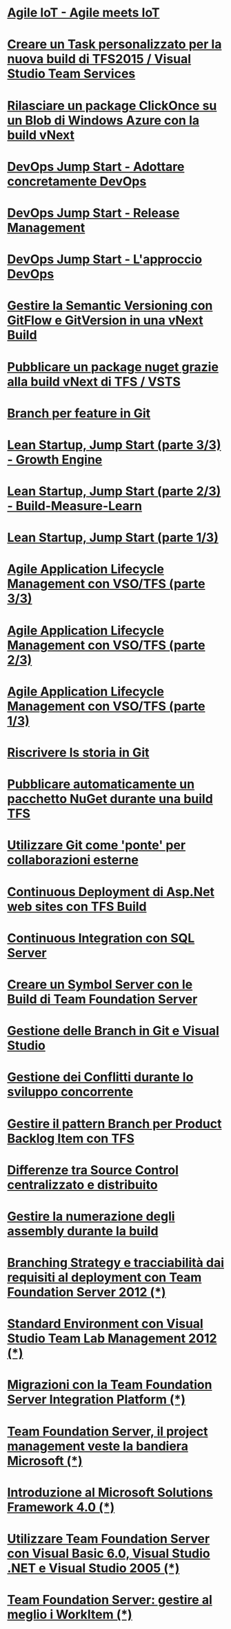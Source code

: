 ﻿# [Agile IoT - Agile meets IoT](AgileIOT.md)
# [Creare un Task personalizzato per la nuova build di TFS2015 / Visual Studio Team Services](CreareEstensioniPerBuild.md)
# [Rilasciare un package ClickOnce su un Blob di Windows Azure con la build vNext](DeployClickOnce.md)
# [DevOps Jump Start - Adottare concretamente DevOps](DevOps-Adopt.md)
# [DevOps Jump Start - Release Management](DevOps-Release.md)
# [DevOps Jump Start - L'approccio DevOps](DevOps-JumpStart.md)
# [Gestire la Semantic Versioning con GitFlow e GitVersion in una vNext Build](GitflowAndNugetPart2.md)
# [Pubblicare un package nuget grazie alla build vNext di TFS / VSTS](GitflowAndNugetPart1.md)
# [Branch per feature in Git](BranchFeatureGit.md)
# [Lean Startup, Jump Start (parte 3/3) - Growth Engine](LeanStartupJumpStart3.md)
# [Lean Startup, Jump Start (parte 2/3) - Build-Measure-Learn](LeanStartupJumpStart2.md)
# [Lean Startup, Jump Start (parte 1/3)](LeanStartupJumpStart1.md)
# [Agile Application Lifecycle Management con VSO/TFS (parte 3/3)](AgileALMConVSOTFS3.md)
# [Agile Application Lifecycle Management con VSO/TFS (parte 2/3)](AgileALMConVSOTFS2.md)
# [Agile Application Lifecycle Management con VSO/TFS (parte 1/3)](AgileALMConVSOTFS1.md)
# [Riscrivere ls storia in Git](Riscrivere-Storia-in-Git.md)
# [Pubblicare automaticamente un pacchetto NuGet durante una build TFS](Pubblicare-pacchetto-nuget-in-build-TFS.md)
# [Utilizzare Git come 'ponte' per collaborazioni esterne](Git-come-ponte-per-collaborazioni-esterne.md)
# [Continuous Deployment di Asp.Net web sites con TFS Build](Continuous-Deploy-ASP.NET-with-TFS-Build.md)
# [Continuous Integration con SQL Server](Continuous-Integration-con-SQL-Server.md)
# [Creare un Symbol Server con le Build di Team Foundation Server](Creare-Symbol-Server-con-TFS-Build.md)
# [Gestione delle Branch in Git e Visual Studio](Gestione-Branch-in-Git-e-VS.md)
# [Gestione dei Conflitti durante lo sviluppo concorrente](Gestione-Conflitti-durante-sviluppo-concorrente.md)
# [Gestire il pattern Branch per Product Backlog Item con TFS](Gestire-pattern-Branch-per-Backlog-in-TFS.md)
# [Differenze tra Source Control centralizzato e distribuito](Differenze-tra-Source-Control-centralizzato-e-distribuito.md)
# [Gestire la numerazione degli assembly durante la build](AssemblyNumberingDuringBuild.md)

# [Branching Strategy e tracciabilità dai requisiti al deployment con Team Foundation Server 2012 (*)](https://msdn.microsoft.com/it-it/library/jj573928.aspx)

# [Standard Environment con Visual Studio Team Lab Management 2012 (*)](https://msdn.microsoft.com/it-it/library/jj191715.aspx)
# [Migrazioni con la Team Foundation Server Integration Platform (*)](https://msdn.microsoft.com/it-it/library/jj191716.aspx)
# [Team Foundation Server, il project management veste la bandiera Microsoft (*)](https://msdn.microsoft.com/it-it/library/cc185100.aspx)
# [Introduzione al Microsoft Solutions Framework 4.0 (*)](https://msdn.microsoft.com/it-it/library/cc185094.aspx)
# [Utilizzare Team Foundation Server con Visual Basic 6.0, Visual Studio .NET e Visual Studio 2005 (*)](https://msdn.microsoft.com/it-it/library/cc185106.aspx)
# [Team Foundation Server: gestire al meglio i WorkItem (*)](https://msdn.microsoft.com/it-it/library/cc185032.aspx)

